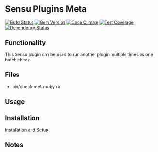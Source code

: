 Sensu Plugins Meta
==================

[![Build Status](https://img.shields.io/travis/socrata-platform/sensu-plugins-meta.svg)][travis]
[![Gem Version](https://img.shields.io/gem/v/sensu-plugins-meta.svg)][rubygems]
[![Code Climate](https://img.shields.io/codeclimate/github/socrata-platform/sensu-plugins-meta.svg)][codeclimate]
[![Test Coverage](https://img.shields.io/codeclimate/coverage/github/socrata-platform/sensu-plugins-meta/badges/coverage.svg)][codeclimate]
[![Dependency Status](https://gemnasium.com/socrata-platform/sensu-plugins-meta.svg)][gemnasium]

[travis]: https://travis-ci.org/socrata-platform/sensu-plugins-meta
[rubygems]: https://rubygems.org/gems/sensu-plugins-meta
[codeclimate]: https://codeclimate.com/github/socrata-platform/sensu-plugins-meta
[gemnasium]: https://gemnasium.com/socrata-platform/sensu-plugins-meta

Functionality
-------------

This Sensu plugin can be used to run another plugin multiple times as one
batch check.

Files
-----

* bin/check-meta-ruby.rb

Usage
-----

Installation
------------

[Installation and Setup](http://sensu-plugins.io/docs/installation_instructions.html)

Notes
-----
